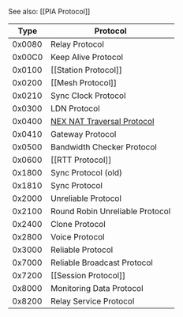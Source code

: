 See also: [[PIA Protocol]]

| Type | Protocol |
| --- | --- |
| 0x0080 | Relay Protocol |
| 0x00C0 | Keep Alive Protocol |
| 0x0100 | [[Station Protocol]] |
| 0x0200 | [[Mesh Protocol]] |
| 0x0210 | Sync Clock Protocol |
| 0x0300 | LDN Protocol |
| 0x0400 | [NEX NAT Traversal Protocol](NAT-Traversal-Protocol-(PIA)) |
| 0x0410 | Gateway Protocol |
| 0x0500 | Bandwidth Checker Protocol |
| 0x0600 | [[RTT Protocol]] |
| 0x1800 | Sync Protocol (old) |
| 0x1810 | Sync Protocol |
| 0x2000 | Unreliable Protocol |
| 0x2100 | Round Robin Unreliable Protocol |
| 0x2400 | Clone Protocol |
| 0x2800 | Voice Protocol |
| 0x3000 | Reliable Protocol |
| 0x7000 | Reliable Broadcast Protocol |
| 0x7200 | [[Session Protocol]] |
| 0x8000 | Monitoring Data Protocol |
| 0x8200 | Relay Service Protocol |